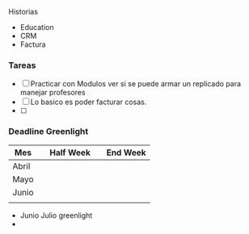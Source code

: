 

Historias
- Education
- CRM
- Factura




### Tareas

- [ ] Practicar con Modulos ver si se puede armar un replicado para manejar profesores
- [ ] Lo basico es poder facturar cosas.
- [ ] 


### Deadline Greenlight




| Mes   |     | Half Week |     | End Week |
| ----- | --- | --------- | --- | -------- |
| Abril |     |           |     |          |
| Mayo  |     |           |     |          |
| Junio |     |           |     |          |
|       |     |           |     |          |


- Junio Julio greenlight
- 







